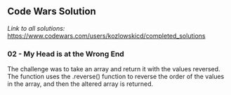 ## Code Wars Solution
*Link to all solutions:* https://www.codewars.com/users/kozlowskicd/completed_solutions
### 02 - My Head is at the Wrong End
The challenge was to take an array and return it with the values reversed.  The function uses the .reverse() function to reverse the order of the values in the array, and then the altered array is returned.